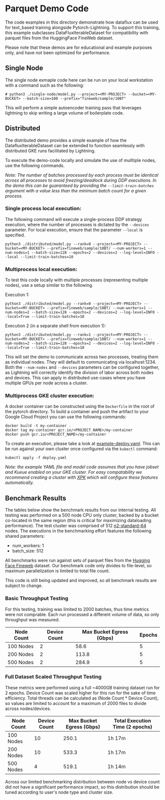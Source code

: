 # Parquet Demo Code
The code examples in this directory demonstrate how dataflux can be used for text_based training alongside Pytorch-Lightning. To support this training, this example subclasses DataFluxIterableDataset for compatibility with parquet files from the HuggingFace FineWeb dataset.

Please note that these demos are for educational and example purposes only, and have not been optimized for performance.

## Single Node
The single node exmaple code here can be run on your local workstation with a command such as the following:

```
# python3 ./single-node/model.py --project=<MY-PROJECT> --bucket=<MY-BUCKET> --batch-size=100 --prefix="fineweb/sample/10BT"
```

This will perform a simple autoencoder training pass that leverages lightning to skip writing a large volume of boilerplate code.

## Distributed
The distributed demo provides a simple example of how the DatafluxIterableDataset can be extended to function seamlessly with distributed GKE runs facilitated by Lightning.

To execute the demo-code locally and simulate the use of mulltiple nodes, use the following commands. 

*Note: The number of batches processed by each process must be identical across all processes to avoid freezing/deadlock during DDP executions. In the demo this can be guaranteed by providing the `--limit-train-batches` argument with a value less than the minimum batch count for a given process.*

### Single process local execution:
The following command will execute a single-process DDP strategy execution, where the number of processes is dictated by the `--devices` parameter. For local execution, ensure that the parameter `--local` is specified.
```
python3 ./distributed/model.py --rank=0 --project=<MY-PROJECT> --bucket=<MY-BUCKET> --prefix=fineweb/sample/10BT/ --num-workers=1 --num-nodes=1 --batch-size=128 --epochs=2 --devices=2 --log-level=INFO --local --limit-train-batches=10
```

### Multiprocess local execution:
To test this code locally with multiple processes (representing multiple nodes), use a setup similar to the following.

Execution 1:
```
python3 ./distributed/model.py --rank=0 --project=<MY-PROJECT> --bucket=<MY-BUCKET> --prefix=fineweb/sample/10BT/ --num-workers=1 --num-nodes=2 --batch-size=128 --epochs=2 --devices=2 --log-level=INFO --local=True --limit-train-batches=10
```

Execution 2 (in a separate shell from execution 1):
```
python3 ./distributed/model.py --rank=1 --project=<MY-PROJECT> --bucket=<MY-BUCKET> --prefix=fineweb/sample/10BT/ --num-workers=1 --num-nodes=2 --batch-size=128 --epochs=2 --devices=2 --log-level=INFO --local=True --limit-train-batches=10
```

This will set the demo to communicate across two processes, treating them as individual nodes. They will default to communicating via localhost:1234. Both the `--num-nodes` and `--devices` parameters can be configured together, as Lightning will correctly identify the division of labor across both nodes and devices. This can apply in distributed use-cases where you have multiple GPUs per node across a cluster.

### Multiprocess GKE cluster execution:
A docker container can be constructed using the `Dockerfile` in the root of the pytorch directory. To build a container and push the artifact to your Google Cloud Project you can use the following commands:

```
docker build -t my-container .
docker tag my-container gcr.io/<PROJECT_NAME>/my-container
docker push gcr.io/<PROJECT_NAME>/my-container
```

To create an execution, please take a look at [example-deploy.yaml](demo/lightning/text_based/distributed/example-deploy.yaml). This can be run against your own cluster once configured via the `kubectl` command:
```
kubectl apply -f deploy.yaml
```

*Note: the example YAML file  and model code assumes that you have jobset and Kueue enabled on your GKE cluster. For easy compatability we recommend creating a cluster with [XPK](https://github.com/google/xpk) which will configure these features automatically.*

## Benchmark Results
The tables below show the benchmark results from our internal testing. All testing was performed on a 500 node CPU only cluster, backed by a bucket co-located in the same region (this is critical for maximizing dataloading performance). The test cluster was comprised of 512 [n2-standard-64](https://cloud.google.com/compute/docs/general-purpose-machines#n2_machine_types) nodes. The executions in the benchmarking effort features the following shared parameters:

- num_workers: 1
- batch_size: 512

All benchmarks were run against sets of parquet files from the [Hugging Face Fineweb](https://huggingface.co/datasets/HuggingFaceFW/fineweb) dataset. Our benchmark code only divides to file-level, so maximum parallelization is limited to total file count.

This code is still being updated and improved, so all benchmark results are subject to change.

### Basic Throughput Testing
For this testing, training was limited to 2000 batches, thus time metrics were not comprable. Each run processed a different volume of data, so only throughput was measured.

|Node Count|Device Count| Max Bucket Egress (Gbps)|Epochs |
|------------|----------|-------------|-----|
|100 Nodes   |2         |58.6         |5    |
|200 Nodes   |2         |113.8        |5    |
|500 Nodes   |2         |284.9        |5    |

### Full Dataset Scaled Throughput Testing
These metrics were performed using a full ~4000GB training dataset run for 2 epochs. Device Count was scaled higher for this run for the sake of time efficiency. Total threads can be calculated as (Node Count * Device Count), so values are limited to account for a maximum of 2000 files to divide across nodes/devices.

|Node Count|Device Count| Max Bucket Egress (Gbps)| Total Execution Time (2 epochs)|
|------------|----------|-------------|------------------------------------------|
|100 Nodes   |10        |250.1        |1h 17m                                    |
|200 Nodes   |10        |533.3        |1h 17m                                    |
|500 Nodes   |4         |519.1        |1h 14m                                    |

Across our limited benchmarking distribution between node vs device count did not have a significant performance impact, so this distribution should be tuned according to user's node type and cluster size.
